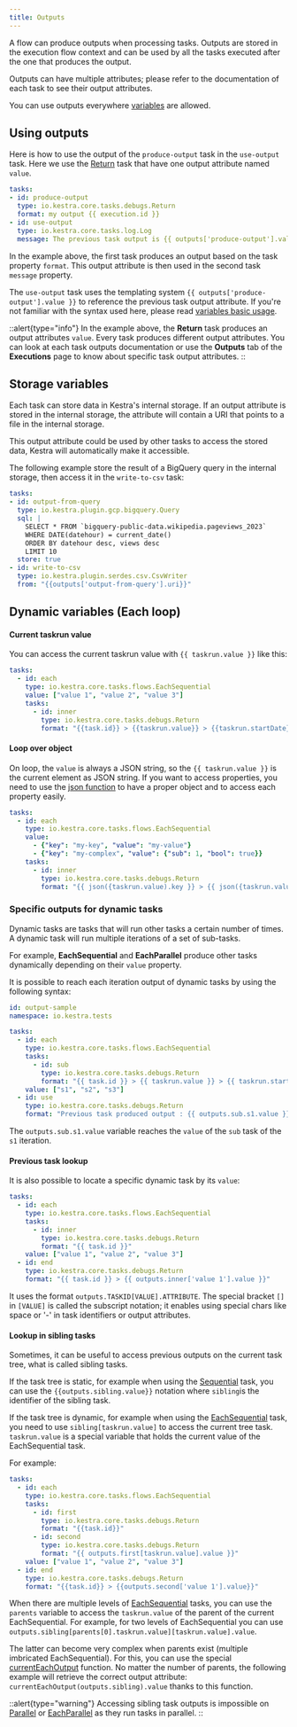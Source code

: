 ```yaml
---
title: Outputs
---
```


A flow can produce outputs when processing tasks. Outputs are stored in the execution flow context and can be used by all the tasks executed after the one that produces the output.

Outputs can have multiple attributes; please refer to the documentation of each task to see their output attributes.

You can use outputs everywhere [variables](./03.variables/01.index.md) are allowed.

## Using outputs

Here is how to use the output of the `produce-output` task in the `use-output` task. Here we use the [Return](../../plugins/core/tasks/debugs/io.kestra.core.tasks.debugs.Return.md) task that have one output attribute named `value`.

```yaml
tasks:
- id: produce-output
  type: io.kestra.core.tasks.debugs.Return
  format: my output {{ execution.id }}
- id: use-output
  type: io.kestra.core.tasks.log.Log
  message: The previous task output is {{ outputs['produce-output'].value }}
```

In the example above, the first task produces an output based on the task property `format`. This output attribute is then used in the second task `message` property.

The `use-output` task uses the templating system `{{ outputs['produce-output'].value }}` to reference the previous task output attribute. If you're not familiar with the syntax used here, please read [variables basic usage](./03.variables/02.basic-usage.md).

::alert{type="info"}
In the example above, the **Return** task produces an output attributes `value`. Every task produces different output attributes. You can look at each task outputs documentation or use the **Outputs** tab of the **Executions** page to know about specific task output attributes.
::

## Storage variables

Each task can store data in Kestra's internal storage. If an output attribute is stored in the internal storage, the attribute will contain a URI that points to a file in the internal storage.

This output attribute could be used by other tasks to access the stored data, Kestra will automatically make it accessible.

The following example store the result of a BigQuery query in the internal storage, then access it in the `write-to-csv` task:

```yaml
tasks:
- id: output-from-query
  type: io.kestra.plugin.gcp.bigquery.Query
  sql: |
    SELECT * FROM `bigquery-public-data.wikipedia.pageviews_2023`
    WHERE DATE(datehour) = current_date()
    ORDER BY datehour desc, views desc
    LIMIT 10
  store: true
- id: write-to-csv
  type: io.kestra.plugin.serdes.csv.CsvWriter
  from: "{{outputs['output-from-query'].uri}}"
```

## Dynamic variables (Each loop)

#### Current taskrun value

You can access the current taskrun value with `{{ taskrun.value }}` like this:

```yaml
tasks:
  - id: each
    type: io.kestra.core.tasks.flows.EachSequential
    value: ["value 1", "value 2", "value 3"]
    tasks:
      - id: inner
        type: io.kestra.core.tasks.debugs.Return
        format: "{{task.id}} > {{taskrun.value}} > {{taskrun.startDate}}"
```

#### Loop over object

On loop, the `value` is always a JSON string, so the `{{ taskrun.value }}` is the current element as JSON string. If you want to access properties, you need to use the [json function](./03.variables/04.function/json.md) to have a proper object and to access each property easily.

```yaml
tasks:
  - id: each
    type: io.kestra.core.tasks.flows.EachSequential
    value:
      - {"key": "my-key", "value": "my-value"}
      - {"key": "my-complex", "value": {"sub": 1, "bool": true}}
    tasks:
      - id: inner
        type: io.kestra.core.tasks.debugs.Return
        format: "{{ json({taskrun.value).key }} > {{ json({taskrun.value).value }}"
```


### Specific outputs for dynamic tasks

Dynamic tasks are tasks that will run other tasks a certain number of times. A dynamic task will run multiple iterations of a set of sub-tasks.

For example, **EachSequential** and **EachParallel** produce other tasks dynamically depending on their `value` property.

It is possible to reach each iteration output of dynamic tasks by using the following syntax:

```yaml
id: output-sample
namespace: io.kestra.tests

tasks:
  - id: each
    type: io.kestra.core.tasks.flows.EachSequential
    tasks:
      - id: sub
        type: io.kestra.core.tasks.debugs.Return
        format: "{{ task.id }} > {{ taskrun.value }} > {{ taskrun.startDate }}"
    value: ["s1", "s2", "s3"]
  - id: use
    type: io.kestra.core.tasks.debugs.Return
    format: "Previous task produced output : {{ outputs.sub.s1.value }}"
```

The `outputs.sub.s1.value` variable reaches the `value` of the `sub` task of the `s1` iteration.

#### Previous task lookup

It is also possible to locate a specific dynamic task by its `value`:

```yaml
tasks:
  - id: each
    type: io.kestra.core.tasks.flows.EachSequential
    tasks:
      - id: inner
        type: io.kestra.core.tasks.debugs.Return
        format: "{{ task.id }}"
    value: ["value 1", "value 2", "value 3"]
  - id: end
    type: io.kestra.core.tasks.debugs.Return
    format: "{{ task.id }} > {{ outputs.inner['value 1'].value }}"
```

It uses the format `outputs.TASKID[VALUE].ATTRIBUTE`. The special bracket `[]` in  `[VALUE]` is called the subscript notation; it enables using special chars like space or '-' in task identifiers or output attributes.

#### Lookup in sibling tasks

Sometimes, it can be useful to access previous outputs on the current task tree, what is called sibling tasks.

If the task tree is static, for example when using the [Sequential](../../plugins/core/tasks/flows/io.kestra.core.tasks.flows.Sequential.md) task, you can use the `{{outputs.sibling.value}}` notation where `sibling`is the identifier of the sibling task.

If the task tree is dynamic, for example when using the [EachSequential](../../plugins/core/tasks/flows/io.kestra.core.tasks.flows.EachSequential.md) task, you need to use `sibling[taskrun.value]` to access the current tree task. `taskrun.value` is a special variable that holds the current value of the EachSequential task.

For example:
```yaml
tasks:
  - id: each
    type: io.kestra.core.tasks.flows.EachSequential
    tasks:
      - id: first
        type: io.kestra.core.tasks.debugs.Return
        format: "{{task.id}}"
      - id: second
        type: io.kestra.core.tasks.debugs.Return
        format: "{{ outputs.first[taskrun.value].value }}"
    value: ["value 1", "value 2", "value 3"]
  - id: end
    type: io.kestra.core.tasks.debugs.Return
    format: "{{task.id}} > {{outputs.second['value 1'].value}}"
```

When there are multiple levels of [EachSequential](../../plugins/core/tasks/flows/io.kestra.core.tasks.flows.EachSequential.md) tasks, you can use the `parents` variable to access the `taskrun.value` of the parent of the current EachSequential. For example, for two levels of EachSequential you can use `outputs.sibling[parents[0].taskrun.value][taskrun.value].value`.

The latter can become very complex when parents exist (multiple imbricated EachSequential). For this, you can use the special [currentEachOutput](./03.variables/04.function/currentEachOutput.md) function. No matter the number of parents, the following example will retrieve the correct output attribute: `currentEachOutput(outputs.sibling).value` thanks to this function.

::alert{type="warning"}
Accessing sibling task outputs is impossible on [Parallel](../../plugins/core/tasks/flows/io.kestra.core.tasks.flows.Parallel.md) or [EachParallel](../../plugins/core/tasks/flows/io.kestra.core.tasks.flows.EachParallel.md) as they run tasks in parallel.
::
